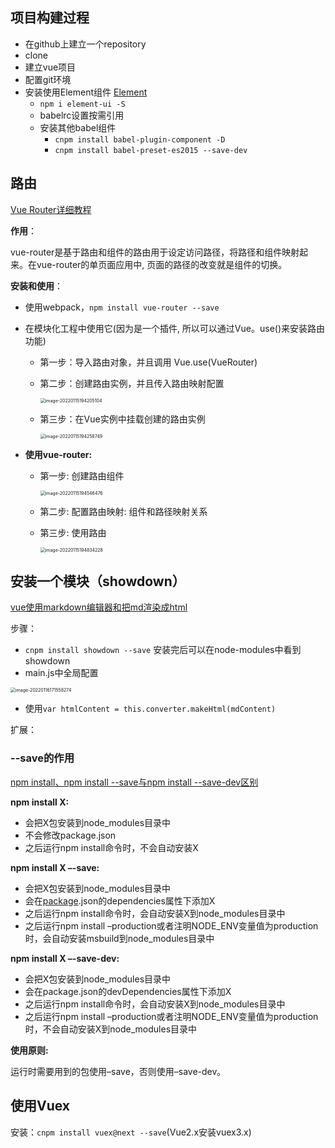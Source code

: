 ## 项目构建过程

- 在github上建立一个repository
- clone 
- 建立vue项目
- 配置git环境
- 安装使用Element组件 [Element](https://element.eleme.cn/#/zh-CN/component/quickstart)
  - `npm i element-ui -S`
  - babelrc设置按需引用
  - 安装其他babel组件
    - `cnpm install babel-plugin-component -D `
    - `cnpm install babel-preset-es2015 --save-dev`

## 路由

[Vue Router详细教程](https://blog.csdn.net/JDream111/article/details/107725322?ops_request_misc=%257B%2522request%255Fid%2522%253A%2522164224509316780366574152%2522%252C%2522scm%2522%253A%252220140713.130102334..%2522%257D&request_id=164224509316780366574152&biz_id=0&utm_medium=distribute.pc_search_result.none-task-blog-2~all~sobaiduend~default-1-107725322.pc_search_result_control_group&utm_term=vue+router&spm=1018.2226.3001.4187)

**作用**：

vue-router是基于路由和组件的路由用于设定访问路径，将路径和组件映射起来。在vue-router的单页面应用中, 页面的路径的改变就是组件的切换。

**安装和使用**：

- 使用webpack，`npm install vue-router --save`

- 在模块化工程中使用它(因为是一个插件, 所以可以通过Vue。use()来安装路由功能)

  - 第一步：导入路由对象，并且调用 Vue.use(VueRouter)

  - 第二步：创建路由实例，并且传入路由映射配置

    <img src="/Users/wangke/Library/Application Support/typora-user-images/image-20220115194205104.png" alt="image-20220115194205104" style="zoom:50%;" />

  - 第三步：在Vue实例中挂载创建的路由实例

    <img src="/Users/wangke/Library/Application Support/typora-user-images/image-20220115194258749.png" alt="image-20220115194258749" style="zoom:50%;" />

- **使用vue-router:**

  - 第一步: 创建路由组件

    <img src="/Users/wangke/Library/Application Support/typora-user-images/image-20220115194546476.png" alt="image-20220115194546476" style="zoom:50%;" />

  - 第二步: 配置路由映射: 组件和路径映射关系

  - 第三步: 使用路由

    <img src="/Users/wangke/Library/Application Support/typora-user-images/image-20220115194834228.png" alt="image-20220115194834228" style="zoom:50%;" />

## 安装一个模块（showdown）

[vue使用markdown编辑器和把md渲染成html](https://blog.csdn.net/weixin_44823731/article/details/105266066?ops_request_misc=&request_id=&biz_id=102&utm_term=vue%20markdown%E6%8F%92%E4%BB%B6&utm_medium=distribute.pc_search_result.none-task-blog-2~all~sobaiduweb~default-9-105266066.pc_search_result_control_group&spm=1018.2226.3001.4187)

步骤：

- `cnpm install showdown --save`  安装完后可以在node-modules中看到showdown
- main.js中全局配置

<img src="/Users/wangke/Library/Application Support/typora-user-images/image-20220116171558274.png" alt="image-20220116171558274" style="zoom:50%;" />

- 使用`var htmlContent = this.converter.makeHtml(mdContent)`

扩展：

### --save的作用

[npm install、npm install --save与npm install --save-dev区别](https://blog.csdn.net/qq_30378229/article/details/78463930?spm=1001.2101.3001.6650.1&utm_medium=distribute.pc_relevant.none-task-blog-2%7Edefault%7ECTRLIST%7Edefault-1.pc_relevant_default&depth_1-utm_source=distribute.pc_relevant.none-task-blog-2%7Edefault%7ECTRLIST%7Edefault-1.pc_relevant_default&utm_relevant_index=2)

**npm install X:**

- 会把X包安装到node_modules目录中
- 不会修改package.json
- 之后运行npm install命令时，不会自动安装X

**npm install X –-save:**

- 会把X包安装到node_modules目录中
- 会在[package](https://so.csdn.net/so/search?q=package&spm=1001.2101.3001.7020).json的dependencies属性下添加X
- 之后运行npm install命令时，会自动安装X到node_modules目录中
- 之后运行npm install
  –production或者注明NODE_ENV变量值为production时，会自动安装msbuild到node_modules目录中

**npm install X –-save-dev:**

- 会把X包安装到node_modules目录中
- 会在package.json的devDependencies属性下添加X
- 之后运行npm install命令时，会自动安装X到node_modules目录中
- 之后运行npm install
  –production或者注明NODE_ENV变量值为production时，不会自动安装X到node_modules目录中

**使用原则:**

运行时需要用到的包使用–save，否则使用–save-dev。

## 使用Vuex

安装：`cnpm install vuex@next --save`(Vue2.x安装vuex3.x)



